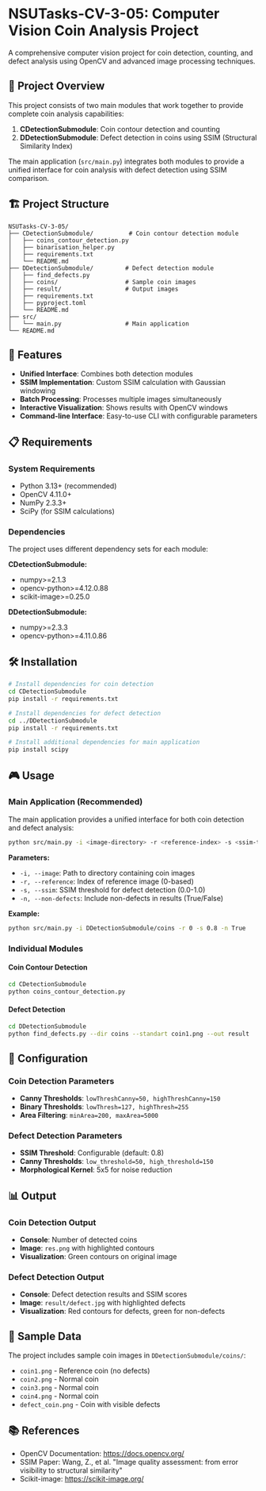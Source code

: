 # NSUTasks-CV-3-05: Computer Vision Coin Analysis Project

A comprehensive computer vision project for coin detection, counting, and defect analysis using OpenCV and advanced image processing techniques.

## 🎯 Project Overview

This project consists of two main modules that work together to provide complete coin analysis capabilities:

1. **CDetectionSubmodule**: Coin contour detection and counting
2. **DDetectionSubmodule**: Defect detection in coins using SSIM (Structural Similarity Index)

The main application (`src/main.py`) integrates both modules to provide a unified interface for coin analysis with defect detection using SSIM comparison.

## 🏗️ Project Structure

```
NSUTasks-CV-3-05/
├── CDetectionSubmodule/          # Coin contour detection module
│   ├── coins_contour_detection.py
│   ├── binarisation_helper.py
│   ├── requirements.txt
│   └── README.md
├── DDetectionSubmodule/         # Defect detection module
│   ├── find_defects.py
│   ├── coins/                   # Sample coin images
│   ├── result/                  # Output images
│   ├── requirements.txt
│   ├── pyproject.toml
│   └── README.md
├── src/
│   └── main.py                  # Main application
└── README.md
```

## 🚀 Features

- **Unified Interface**: Combines both detection modules
- **SSIM Implementation**: Custom SSIM calculation with Gaussian windowing
- **Batch Processing**: Processes multiple images simultaneously
- **Interactive Visualization**: Shows results with OpenCV windows
- **Command-line Interface**: Easy-to-use CLI with configurable parameters

## 📋 Requirements

### System Requirements

- Python 3.13+ (recommended)
- OpenCV 4.11.0+
- NumPy 2.3.3+
- SciPy (for SSIM calculations)

### Dependencies

The project uses different dependency sets for each module:

**CDetectionSubmodule:**

- numpy>=2.1.3
- opencv-python>=4.12.0.88
- scikit-image>=0.25.0

**DDetectionSubmodule:**

- numpy>=2.3.3
- opencv-python>=4.11.0.86

## 🛠️ Installation

```bash
# Install dependencies for coin detection
cd CDetectionSubmodule
pip install -r requirements.txt

# Install dependencies for defect detection
cd ../DDetectionSubmodule
pip install -r requirements.txt

# Install additional dependencies for main application
pip install scipy
```

## 🎮 Usage

### Main Application (Recommended)

The main application provides a unified interface for both coin detection and defect analysis:

```bash
python src/main.py -i <image-directory> -r <reference-index> -s <ssim-threshold> -n <include-non-defects>
```

**Parameters:**

- `-i, --image`: Path to directory containing coin images
- `-r, --reference`: Index of reference image (0-based)
- `-s, --ssim`: SSIM threshold for defect detection (0.0-1.0)
- `-n, --non-defects`: Include non-defects in results (True/False)

**Example:**

```bash
python src/main.py -i DDetectionSubmodule/coins -r 0 -s 0.8 -n True
```

### Individual Modules

#### Coin Contour Detection

```bash
cd CDetectionSubmodule
python coins_contour_detection.py
```

#### Defect Detection

```bash
cd DDetectionSubmodule
python find_defects.py --dir coins --standart coin1.png --out result
```

## 🔧 Configuration

### Coin Detection Parameters

- **Canny Thresholds**: `lowThreshCanny=50, highThreshCanny=150`
- **Binary Thresholds**: `lowThresh=127, highThresh=255`
- **Area Filtering**: `minArea=200, maxArea=5000`

### Defect Detection Parameters

- **SSIM Threshold**: Configurable (default: 0.8)
- **Canny Thresholds**: `low_threshold=50, high_threshold=150`
- **Morphological Kernel**: 5x5 for noise reduction

## 📊 Output

### Coin Detection Output

- **Console**: Number of detected coins
- **Image**: `res.png` with highlighted contours
- **Visualization**: Green contours on original image

### Defect Detection Output

- **Console**: Defect detection results and SSIM scores
- **Image**: `result/defect.jpg` with highlighted defects
- **Visualization**: Red contours for defects, green for non-defects

## 🧪 Sample Data

The project includes sample coin images in `DDetectionSubmodule/coins/`:

- `coin1.png` - Reference coin (no defects)
- `coin2.png` - Normal coin
- `coin3.png` - Normal coin
- `coin4.png` - Normal coin
- `defect_coin.png` - Coin with visible defects

## 📚 References

- OpenCV Documentation: https://docs.opencv.org/
- SSIM Paper: Wang, Z., et al. "Image quality assessment: from error visibility to structural similarity"
- Scikit-image: https://scikit-image.org/
